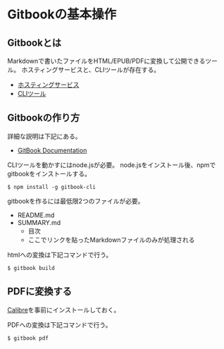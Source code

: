 # Gitbookの基本操作

## Gitbookとは

Markdownで書いたファイルをHTML/EPUB/PDFに変換して公開できるツール。
ホスティングサービスと、CLIツールが存在する。

* [ホスティングサービス](http://www.gitbook.com/)
* [CLIツール](https://github.com/GitbookIO/gitbook)

## Gitbookの作り方

詳細な説明は下記にある。

* [GitBook Documentation](http://help.gitbook.com/index.html)

CLIツールを動かすにはnode.jsが必要。
node.jsをインストール後、npmでgitbookをインストールする。

```
$ npm install -g gitbook-cli
```

gitbookを作るには最低限2つのファイルが必要。

* README.md
* SUMMARY.md
    * 目次
    * ここでリンクを貼ったMarkdownファイルのみが処理される

htmlへの変換は下記コマンドで行う。

```
$ gitbook build
```

## PDFに変換する

[Calibre](https://calibre-ebook.com/)を事前にインストールしておく。

PDFへの変換は下記コマンドで行う。

```
$ gitbook pdf
```
